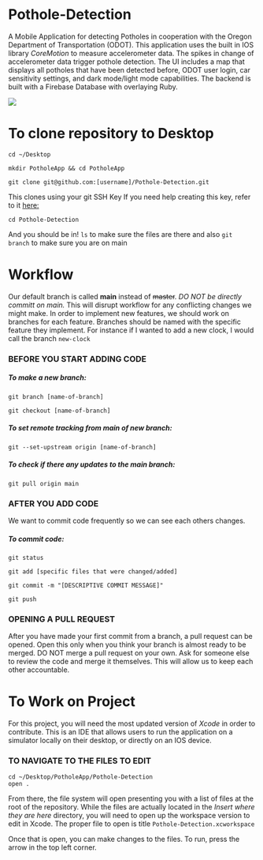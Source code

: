# Pothole-Detection
A Mobile Application for detecting Potholes in cooperation with the Oregon Department of Transportation (ODOT).  This application uses the built in IOS library *CoreMotion* to measure accelerometer data.  The spikes in change of accelerometer data trigger pothole detection.  The UI includes a map that displays all potholes that have been detected before, ODOT user login, car sensitivity settings, and dark mode/light mode capabilities.  The backend is built with a Firebase Database with overlaying Ruby.

![](pothole-gif.gif)


# To clone repository to Desktop
```
cd ~/Desktop

mkdir PotholeApp && cd PotholeApp

git clone git@github.com:[username]/Pothole-Detection.git
```

This clones using your git SSH Key
If you need help creating this key, refer to it [here:](https://docs.github.com/en/free-pro-team@latest/github/authenticating-to-github/generating-a-new-ssh-key-and-adding-it-to-the-ssh-agent)

```
cd Pothole-Detection
```

And you should be in!
`ls` to make sure the files are there and also `git branch` to make sure you are on main





# Workflow
Our default branch is called  **main** instead of ~~master~~. 
*DO NOT be directly committ on main.*  This will disrupt workflow for any conflicting changes we might make.
In order to implement new features, we should work on branches for each feature.  Branches should be named with the specific feature they implement.
For instance if I wanted to add a new clock, I would call the branch `new-clock`


### BEFORE YOU START ADDING CODE

##### To make a new branch:

```
git branch [name-of-branch]

git checkout [name-of-branch]
```

##### To set remote tracking from main of new branch:

```
git --set-upstream origin [name-of-branch]
```

##### To check if there any updates to the main branch:

```
git pull origin main
```

### AFTER YOU ADD CODE

We want to commit code frequently so we can see each others changes.

##### To commit code:

```
git status

git add [specific files that were changed/added]

git commit -m "[DESCRIPTIVE COMMIT MESSAGE]"

git push
```


### OPENING A PULL REQUEST

After you have made your first commit from a branch, a pull request can be opened.  Open this only when you think your branch is almost ready to be merged.
DO NOT merge a pull request on your own.  Ask for someone else to review the code and merge it themselves.  This will allow us to keep each other accountable.


# To Work on Project

For this project, you will need the most updated version of *Xcode* in order to contribute.  This is an IDE that allows users to run the application on a simulator locally on their desktop, or directly on an IOS device.

### TO NAVIGATE TO THE FILES TO EDIT
```
cd ~/Desktop/PotholeApp/Pothole-Detection
open .
```
From there, the file system will open presenting you with a list of files at the root of the repository.  While the files are actually located in the *Insert where they are here* directory, you will need to open up the workspace version to edit in Xcode.  The proper file to open is title `Pothole-Detection.xcworkspace`

Once that is open, you can make changes to the files.  To run, press the arrow in the top left corner.
